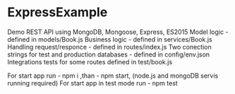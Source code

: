 # ExpressExample
 Demo REST API using MongoDB, Mongoose, Express, ES2015
  Model logic - defined in models/Book.js
  Business logic - defined in services/Book.js
  Handling request/responce - defined in routes/index.js
  Two conection strings for test and production databases - defined in config/env.json
  Integrations tests for some routes defined in test/book.js

  For start app run -  npm i ,than -  npm start, (node.js and mongoDB servis running required)
  For start app in test mode run - npm test
